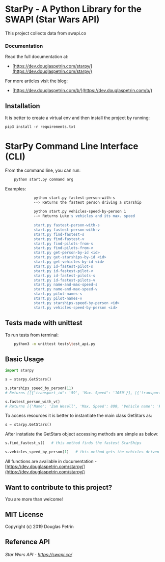 # StarPy - A Python Library for the SWAPI (Star Wars API)
This project collects data from swapi.co

### Documentation

Read the full documentation at:

- [https://dev.douglaspetrin.com/starpy/](https://dev.douglaspetrin.com/starpy/) 

For more articles visit the blog:

- [https://dev.douglaspetrin.com/b/](https://dev.douglaspetrin.com/b/)

## Installation

It is better to create a virtual env and then install the project by running:

    pip3 install -r requirements.txt


# StarPy Command Line Interface (CLI)  

From the command line, you can run:
```bash 
    python start.py command arg 
```      
Examples: 
```bash  
             python start.py fastest-person-with-s
             --> Returns the fastest person driving a starship
             
             python start.py vehicles-speed-by-person 1 
             --> Returns Luke's vehicles and its max. speed
            
             start.py fastest-person-with-s
             start.py fastest-person-with-v
             start.py find-fastest-s
             start.py find-fastest-v
             start.py find-pilots-from-s
             start.py find-pilots-from-v
             start.py get-person-by-id <id>
             start.py get-starships-by-id <id>
             start.py get-vehicles-by-id <id>
             start.py id-fastest-pilot-s
             start.py id-fastest-pilot-v
             start.py id-fastest-pilots-s
             start.py id-fastest-pilots-v
             start.py name-and-max-speed-s
             start.py name-and-max-speed-v
             start.py pilot-names-s
             start.py pilot-names-v
             start.py starships-speed-by-person <id>
             start.py vehicles-speed-by-person <id>
```
             
## Tests made with unittest

To run tests from terminal: 
```bash
    python3 -m unittest tests\test_api.py
```
## Basic Usage   
```python
import starpy

s = starpy.GetStars()

s.starships_speed_by_person(11)    
# Returns [[{'transport_id': '59', 'Max. Speed': '1050'}], [{'transport_id': '65', 'Max. Speed': '1500'}], [{'transport_id': '39', 'Max. Speed': '1100'}]]

s.fastest_person_with_v()
# Returns [{'Name': 'Zam Wesell', 'Max. Speed': 800, 'Vehicle name': 'Koro-2 Exodrive airspeeder'}]
```
To access resources it is better to instantiate the main class GetStars as:
```python     
s = starpy.GetStars()
```
After instatiate the GetStars object accessing methods are simple as below:
```python
s.find_fastest_s()   # this method finds the fastest StarShips

s.vehicles_speed_by_person(1)   # this method gets the vehicles driven and its speed by person's id passed as argument     
```    
    
All functions are available in documentation - [https://dev.douglaspetrin.com/starpy/](https://dev.douglaspetrin.com/starpy/)

## Want to contribute to this project?
You are more than welcome! 

## MIT License
Copyright (c) 2019 Douglas Petrin

## Reference API
###### Star Wars API - https://swapi.co/
